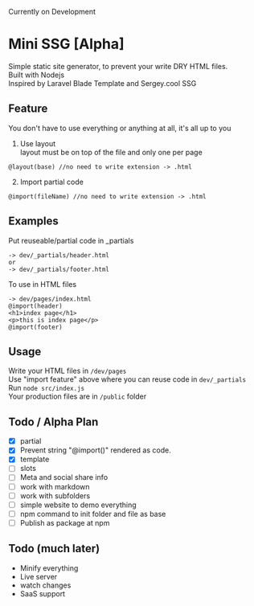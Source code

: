 Currently on Development

# Mini SSG [Alpha]
Simple static site generator, to prevent your write DRY HTML files.  
Built with Nodejs  
Inspired by Laravel Blade Template and Sergey.cool SSG

## Feature

You don't have to use everything or anything at all, it's all up to you

1. Use layout   
layout must be on top of the file and only one per page
```
@layout(base) //no need to write extension -> .html
```

2. Import partial code
```
@import(fileName) //no need to write extension -> .html
```

## Examples

Put reuseable/partial code in _partials
```
-> dev/_partials/header.html
or
-> dev/_partials/footer.html
```

To use in HTML files
```
-> dev/pages/index.html
@import(header)
<h1>index page</h1>
<p>this is index page</p>
@import(footer)
```


## Usage
Write your HTML files in `/dev/pages`  
Use "import feature" above where you can reuse code in `dev/_partials`  
Run `node src/index.js`  
Your production files are in `/public` folder

## Todo / Alpha Plan
- [X] partial
- [X] Prevent string "@import()"  rendered as code.	
- [X] template 
- [ ] slots
- [ ] Meta and social share info
- [ ] work with markdown
- [ ] work with subfolders
- [ ] simple website to demo everything
- [ ] npm command to init folder and file as base
- [ ] Publish as package at npm

## Todo (much later)
- Minify everything
- Live server
- watch changes
- SaaS support


